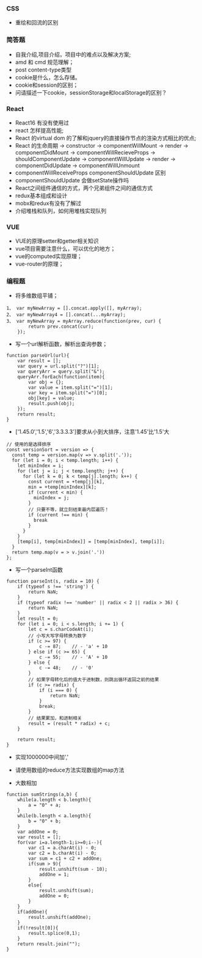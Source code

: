 ### CSS
* 重绘和回流的区别
### 简答题
* 自我介绍,项目介绍，项目中的难点以及解决方案;
* amd 和 cmd 规范理解；
* post content-type类型
* cookie是什么，怎么存储。
* cookie和session的区别；
* 问请描述一下cookie，sessionStorage和localStorage的区别？

### React
* React16 有没有使用过
* react 怎样提高性能;
* React 的virtual dom 的了解和jquery的直接操作节点的渲染方式相比的优点;
* React 的生命周期
-> constructor -> componentWillMount -> render -> componentDidMount
-> componentWillRecieveProps -> shouldComponentUpdate -> componentWillUpdate -> render -> componentDidUpdate
-> componentWillUnmount
* componentWillReceiveProps  componentShouldUpdate 区别
* componentShouldUpdate 会做setState操作吗
* React之间组件通信的方式，两个兄弟组件之间的通信方式
* redux基本组成和设计
* mobx和redux有没有了解过
* 介绍堆栈和队列，如何用堆栈实现队列


### VUE
* VUE的原理setter和getter相关知识
* vue项目需要注意什么，可以优化的地方；
* vue的computed实现原理；
* vue-router的原理；
### 编程题
* 将多维数组平铺；
```
1、 var myNewArray = [].concat.apply([], myArray);
2、 var myNewArray4 = [].concat(...myArray);
3、 var myNewArray = myArray.reduce(function(prev, cur) {
        return prev.concat(cur);
    });
```

* 写一个url解析函数，解析出查询参数；
```
function parseUrl(url){
    var result = [];
    var query = url.split("?")[1];
    var queryArr = query.split("&");
    queryArr.forEach(function(item){
        var obj = {};
        var value = item.split("=")[1];
        var key = item.split("=")[0];
        obj[key] = value;
        result.push(obj);
    });
    return result;
}
```

* ['1.45.0','1.5','6','3.3.3.3']要求从小到大排序，注意'1.45'比'1.5'大
```
// 使用的是选择排序
const versionSort = version => {
  const temp = version.map(v => v.split('.'));
  for (let i = 0; i < temp.length; i++) {
    let minIndex = i;
    for (let j = i; j < temp.length; j++) {
      for (let k = 0; k < temp[j].length; k++) {
        const current = +temp[j][k],
        min = +temp[minIndex][k];
        if (current < min) {
          minIndex = j;
        }
        // 只要不等，就立刻结束最内层遍历！
        if (current !== min) {
          break
        }
      }
    }
    [temp[i], temp[minIndex]] = [temp[minIndex], temp[i]];
  }
  return temp.map(v = > v.join('.'))
};
```

* 写一个parseInt函数
```
function parseInt(s, radix = 10) {
    if (typeof s !== 'string') {
        return NaN;
    }
    if (typeof radix !== 'number' || radix < 2 || radix > 36) {
        return NaN;
    }
    let result = 0;
    for (let i = 0; i < s.length; i += 1) {
        let c = s.charCodeAt(i);
        // 小写大写字母转换为数字
        if (c >= 97) {
            c -= 87;    // - 'a' + 10
        } else if (c >= 65) {
            c -= 55;    // - 'A' + 10
        } else {
            c -= 48;    // - '0'
        }
        // 如果字母转化后的值大于进制数，则跳出循环返回之前的结果
        if (c >= radix) {
            if (i === 0) {
                return NaN;
            }
            break;
        }
        // 结果累加，和进制相关
        result = (result * radix) + c;
    }

    return result;
}
```

* 实现1000000中间加','

* 请使用数组的reduce方法实现数组的map方法

* 大数相加
```
function sumStrings(a,b) {  
    while(a.length < b.length){  
        a = "0" + a;  
    }  
    while(b.length < a.length){  
        b = "0" + b;  
    }  
    var addOne = 0;  
    var result = [];  
    for(var i=a.length-1;i>=0;i--){  
        var c1 = a.charAt(i) - 0;  
        var c2 = b.charAt(i) - 0;  
        var sum = c1 + c2 + addOne;  
        if(sum > 9){  
            result.unshift(sum - 10);  
            addOne = 1;  
        }  
        else{  
            result.unshift(sum);  
            addOne = 0;  
        }  
    }  
    if(addOne){  
        result.unshift(addOne);  
    }  
    if(!result[0]){  
        result.splice(0,1);  
    }  
    return result.join("");  
}  
```
